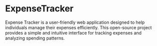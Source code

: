 # ExpenseTracker
Expense Tracker is a user-friendly web application designed to help individuals manage their expenses efficiently. This open-source project provides a simple and intuitive interface for tracking expenses and analyzing spending patterns. 
